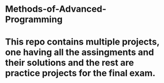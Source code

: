 # Methods-of-Advanced-Programming
# This repo contains multiple projects, one having all the assingments and their solutions and the rest are practice projects for the final exam.
